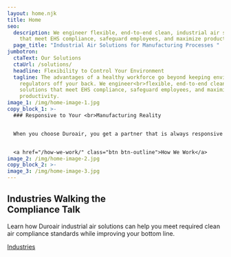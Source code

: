 ```yaml
---
layout: home.njk
title: Home
seo:
  description: We engineer flexible, end-to-end clean, industrial air solutions
    that meet EHS compliance, safeguard employees, and maximize productivity.
  page_title: "Industrial Air Solutions for Manufacturing Processes "
jumbotron:
  ctaText: Our Solutions
  ctaUrl: /solutions/
  headline: Flexibility to Control Your Environment
  tagline: The advantages of a healthy workforce go beyond keeping environmental
    regulators off your back. We engineer<br>flexible, end-to-end clean air
    solutions that meet EHS compliance, safeguard employees, and maximize
    productivity.
image_1: /img/home-image-1.jpg
copy_block_1: >-
  ### Responsive to Your <br>Manufacturing Reality


  When you choose Duroair, you get a partner that is always responsive to your environmental, safety, and budgetary needs. 


  <a href="/how-we-work/" class="btn btn-outline">How We Work</a>
image_2: /img/home-image-2.jpg
copy_block_2: >-
image_3: /img/home-image-3.jpg
---
```

<h2 class="h3 block">Industries Walking the<br>Compliance Talk</h2>

Learn how Duroair industrial air solutions can help you meet required clean air compliance standards while improving your bottom line.

<a href="/industries/" class="btn btn-outline">Industries</a>
